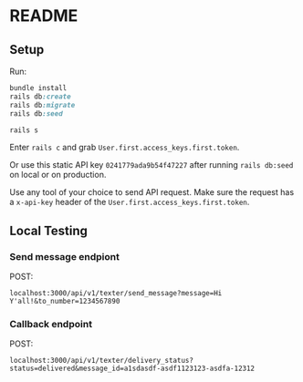 # README

## Setup

Run:

```ruby
bundle install
rails db:create
rails db:migrate
rails db:seed

rails s
```

Enter `rails c` and grab `User.first.access_keys.first.token`.

Or use this static API key `0241779ada9b54f47227` after running `rails db:seed` on local or on production.

Use any tool of your choice to send API request. Make sure the
request has a `x-api-key` header of the `User.first.access_keys.first.token`.


## Local Testing

### Send message endpiont

POST: 
```
localhost:3000/api/v1/texter/send_message?message=Hi Y'all!&to_number=1234567890
```

### Callback endpoint

POST:
```
localhost:3000/api/v1/texter/delivery_status?status=delivered&message_id=a1sdasdf-asdf1123123-asdfa-12312
```

